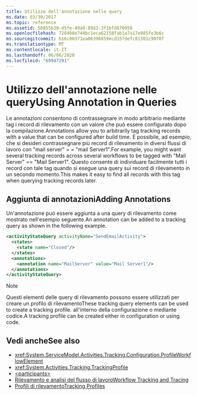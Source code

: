 ```yaml
---
title: Utilizzo dell'annotazione nelle query
ms.date: 03/30/2017
ms.topic: reference
ms.assetid: 50855b30-d5fe-49a9-89d3-3f1bfd670958
ms.openlocfilehash: 728408e744bc1eca62158fab1a7a17e985fe3b6c
ms.sourcegitcommit: b16c00371ea06398859ecd157defc81301c9070f
ms.translationtype: MT
ms.contentlocale: it-IT
ms.lasthandoff: 06/06/2020
ms.locfileid: "69947291"
---
```

# <a name="using-annotation-in-queries"></a><span data-ttu-id="83410-102">Utilizzo dell'annotazione nelle query</span><span class="sxs-lookup"><span data-stu-id="83410-102">Using Annotation in Queries</span></span>
<span data-ttu-id="83410-103">Le annotazioni consentono di contrassegnare in modo arbitrario mediante tag i record di rilevamento con un valore che può essere configurato dopo la compilazione.</span><span class="sxs-lookup"><span data-stu-id="83410-103">Annotations allow you to arbitrarily tag tracking records with a value that can be configured after build time.</span></span> <span data-ttu-id="83410-104">È possibile, ad esempio, che si desideri contrassegnare più record di rilevamento in diversi flussi di lavoro con "mail server" = = "mail Server1".</span><span class="sxs-lookup"><span data-stu-id="83410-104">For example, you might want several tracking records across several workflows to be tagged with "Mail Server" == "Mail Server1".</span></span> <span data-ttu-id="83410-105">Questo consente di individuare facilmente tutti i record con tale tag quando si esegue una query sui record di rilevamento in un secondo momento.</span><span class="sxs-lookup"><span data-stu-id="83410-105">This makes it easy to find all records with this tag when querying tracking records later.</span></span>  
  
## <a name="adding-annotations"></a><span data-ttu-id="83410-106">Aggiunta di annotazioni</span><span class="sxs-lookup"><span data-stu-id="83410-106">Adding Annotations</span></span>  
 <span data-ttu-id="83410-107">Un'annotazione può essere aggiunta a una query di rilevamento come mostrato nell'esempio seguente.</span><span class="sxs-lookup"><span data-stu-id="83410-107">An annotation can be added to a tracking query as shown in the following example.</span></span>  
  
```xml  
<activityStateQuery activityName="SendEmailActivity">  
  <states>  
    <state name="Closed"/>  
  </states>  
  <annotations>  
    <annotation name="MailServer" value="Mail Server1"/>  
  </annotations>  
</activityStateQuery>  
```  
  
> [!NOTE]
> <span data-ttu-id="83410-108">Questi elementi delle query di rilevamento possono essere utilizzati per creare un profilo di rilevamento</span><span class="sxs-lookup"><span data-stu-id="83410-108">These tracking query elements can be used to create a tracking profile.</span></span> <span data-ttu-id="83410-109">all'interno della configurazione o mediante codice.</span><span class="sxs-lookup"><span data-stu-id="83410-109">A tracking profile can be created either in configuration or using code.</span></span>  
  
## <a name="see-also"></a><span data-ttu-id="83410-110">Vedi anche</span><span class="sxs-lookup"><span data-stu-id="83410-110">See also</span></span>

- <xref:System.ServiceModel.Activities.Tracking.Configuration.ProfileWorkflowElement>
- <xref:System.Activities.Tracking.TrackingProfile>
- [\<participants>](participants.md)
- [<span data-ttu-id="83410-111">Rilevamento e analisi del flusso di lavoro</span><span class="sxs-lookup"><span data-stu-id="83410-111">Workflow Tracking and Tracing</span></span>](../../../windows-workflow-foundation/workflow-tracking-and-tracing.md)
- [<span data-ttu-id="83410-112">Profili di rilevamento</span><span class="sxs-lookup"><span data-stu-id="83410-112">Tracking Profiles</span></span>](../../../windows-workflow-foundation/tracking-profiles.md)
